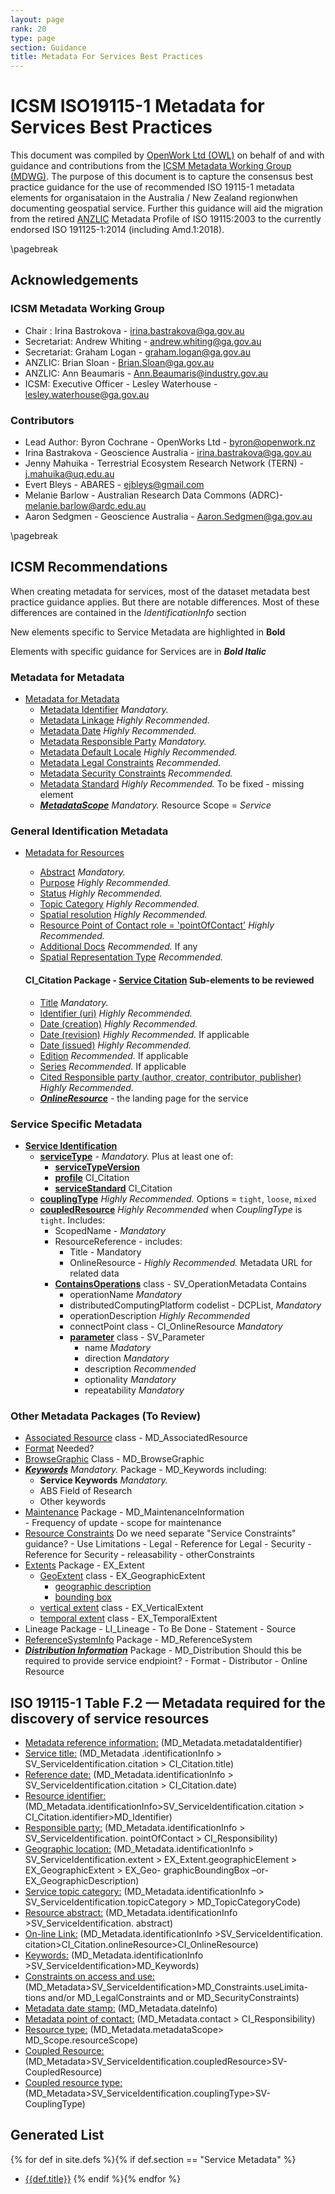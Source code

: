 ```yaml
---
layout: page
rank: 20
type: page
section: Guidance
title: Metadata For Services Best Practices
---
```


# ICSM ISO19115-1 Metadata for Services Best Practices

This document was compiled by [OpenWork Ltd (OWL)](http://openwork.nz) on behalf of and with guidance and contributions from the [ICSM Metadata Working Group (MDWG)](https://www.icsm.gov.au/what-we-do/metadata-working-group). The purpose of this document is to capture the consensus best practice guidance for the use of recommended ISO 19115-1 metadata elements for organisataion in the Australia / New Zealand regionwhen documenting geospatial service. Further this guidance will aid the migration from the retired [ANZLIC](https://www.anzlic.gov.au/) Metadata Profile of ISO 19115:2003 to the currently endorsed ISO 191125-1:2014 (including Amd.1:2018).

\pagebreak

## Acknowledgements

### ICSM Metadata Working Group 

- Chair :  Irina Bastrokova - irina.bastrakova@ga.gov.au
- Secretariat:  Andrew Whiting - andrew.whiting@ga.gov.au
- Secretariat:  Graham Logan - graham.logan@ga.gov.au
- ANZLIC:  Brian Sloan  - Brian.Sloan@ga.gov.au
- ANZLIC:  Ann Beaumaris  - Ann.Beaumaris@industry.gov.au
- ICSM: Executive Officer -  Lesley Waterhouse - lesley.waterhouse@ga.gov.au

### Contributors

- Lead Author: Byron Cochrane - OpenWorks Ltd - byron@openwork.nz
- Irina Bastrakova - Geoscience Australia - irina.bastrakova@ga.gov.au
- Jenny Mahuika - Terrestrial Ecosystem Research Network (TERN) - j.mahuika@uq.edu.au
- Evert Bleys - ABARES - ejbleys@gmail.com
- Melanie Barlow - Australian Research Data Commons (ADRC)- melanie.barlow@ardc.edu.au
- Aaron Sedgmen - Geoscience Australia - Aaron.Sedgmen@ga.gov.au

\pagebreak

## ICSM Recommendations 

When creating metadata for services, most of the dataset metadata best practice guidance applies. But there are notable differences. Most of these differences are contained in the *IdentificationInfo* section

New elements specific to Service Metadata are highlighted in **Bold**

Elements with specific guidance for Services are in **_Bold Italic_**

### Metadata for Metadata
- [Metadata for Metadata](./class-MD_Metadata )  
  - [Metadata Identifier](./MetadataIdentifier)  *Mandatory.*
  - [Metadata Linkage](./MetadataLinkage)  *Highly Recommended.*
  - [Metadata Date](./MetadataDate)  *Highly Recommended.*
  - [Metadata Responsible Party](./MetadataContact)  *Mandatory.*
  - [Metadata Default Locale](./MetadataLocale)  *Highly Recommended.*
  - [Metadata Legal Constraints](./MetadataLegalConstraints) *Recommended.*
  - [Metadata Security Constraints](./MetadataSecurityConstraints) *Recommended.*
  - [Metadata Standard](./MetadataStandard) *Highly Recommended.* To be fixed - missing element  
  - **_[MetadataScope](./MetadataScope)_** *Mandatory.* Resource Scope = *Service*

### General Identification Metadata
- [Metadata for Resources](./class-MD_Identification)    
    - [Abstract](./Abstract)  *Mandatory.*
    - [Purpose](./Purpose)  *Highly Recommended.*
    - [Status](./Status)  *Highly Recommended.*
    - [Topic Category](./TopicCategory)  *Highly Recommended.*
    - [Spatial resolution](./SpatialResolution)  *Highly Recommended.*
    - [Resource Point of Contact  role = 'pointOfContact'](./ResourcePointOfContact) *Highly Recommended.*
    - [Additional Docs](./AdditionalDocs)  *Recommended.* If any
    - [Spatial Representation Type](./SpatialRepresentationType)  *Recommended.*
  
  #### CI_Citation  Package - [Service Citation](./ResourceCitation) Sub-elements to be reviewed
  - [Title](./ResourceTitle) *Mandatory.*
  - [Identifier (uri)](./ResourceIdentifier) *Highly Recommended.*
  - [Date (creation)](./ResourceDate) *Highly Recommended.*
  - [Date (revision)](./ResourceDate) *Highly Recommended.* If applicable
  - [Date (issued)](./ResourceDate) *Highly Recommended.*
  - [Edition](./ResourceEdition) *Recommended.* If applicable
  - [Series](./ResourceSeries) *Recommended.* If applicable
  - [Cited Responsible party (author, creator, contributor, publisher)](./ResourceResponsibleParty) *Highly Recommended.*
  - **_[OnlineResource](./ServiceCitation)_** - the landing page for the service


### Service Specific Metadata
- **[Service Identification](./ServiceIdentification)** 
  - **[serviceType](./ServiceType)**  - *Mandatory.* Plus at least one of:
    - **[serviceTypeVersion](./ServiceTypeVersion)**  
    - **[profile](./ServiceProfile)**  CI_Citation
    - **[serviceStandard](./ServiceStandard)**  CI_Citation
  - **[couplingType](./CouplingType)** *Highly Recommended.* Options = `tight`, `loose`, `mixed`
  - **[coupledResource](./CoupledResource)** *Highly Recommended* when *CouplingType* is `tight`. Includes:  
      - ScopedName - *Mandatory*
      - ResourceReference - includes:
          - Title - Mandatory
          - OnlineResource - *Highly Recommended.* Metadata URL for related data
    - **[ContainsOperations](./ContainsOperations)** class - SV_OperationMetadata   Contains
       - operationName  *Mandatory*
       - distributedComputingPlatform  codelist - DCPList, *Mandatory*
       - operationDescription  *Highly Recommended*
       - connectPoint  class - CI_OnlineResource *Mandatory*
       - **[parameter](./Parameter)** class - SV_Parameter
           - name  *Madatory*
           - direction  *Mandatory*
           - description *Recommended*
           - optionality  *Mandatory*
           - repeatability  *Mandatory*

### Other Metadata Packages (To Review)

- [Associated Resource](./AssociatedResource)   class - MD_AssociatedResource  
- [Format](./ResourceFormat) Needed?  
- [BrowseGraphic](./BrowseGraphic)  Class - MD_BrowseGraphic  
- **_[Keywords](./Keywords)_** *Mandatory.* Package - MD_Keywords  including:  
  - **Service Keywords** *Mandatory.*
  - ABS Field of Research
  - Other keywords
- [Maintenance](./Maintenance) Package -  MD_MaintenanceInformation   
      - Frequency of update
      - scope for maintenance
- [Resource Constraints](./class-MD_Constraints)   Do we need separate "Service Constraints" guidance?
      - Use Limitations
      - Legal
      - Reference for Legal
      - Security
      - Reference for Security
      - releasability
      - otherConstraints
- [Extents](./ResourceExtent)  Package -  EX_Extent  
    - [GeoExtent](./GeographicExtent) class - EX_GeographicExtent  
       - [geographic description](./ExtentGeographicDescription)
       - [bounding box](./ExtentBoundingBox)
    - [vertical extent](./VerticalExtent) class - EX_VerticalExtent  
    - [temporal extent](./TemporalExtents) class - EX_TemporalExtent  
- Lineage    Package - LI_Lineage   - To Be Done
      - Statement
      - Source
- [ReferenceSystemInfo](./SpatialReferenceSystem)   Package - MD_ReferenceSystem  
- **_[Distribution Information](./DistributionInfo)_**   Package - MD_Distribution   Should this be required to provide service endpioint?
      - Format
      - Distributor
      - Online Resource


## ISO 19115-1 Table F.2 — Metadata required for the discovery of service resources

- [Metadata reference information:](./MetadataIdentifier)  (MD_Metadata.metadataIdentifier)
- [Service title:](./ResourceTitle) (MD_Metadata .identificationInfo > SV_ServiceIdentification.citation > CI_Citation.title)
- [Reference date:](./ResourceDate) (MD_Metadata.identificationInfo > SV_ServiceIdentification.citation > CI_Citation.date)
- [Resource identifier:](./ResourceIdentifier) (MD_Metadata.identificationInfo>SV_ServiceIdentification.citation > CI_Citation.identifier>MD_Identifier)
- [Responsible party:](./ResourceResponsibleParty) (MD_Metadata.identificationInfo > SV_ServiceIdentification. pointOfContact > CI_Responsibility)
- [Geographic location:](./ResourceExtent) (MD_Metadata.identificationInfo > SV_ServiceIdentification.extent > EX_Extent.geographicElement > EX_GeographicExtent > EX_Geo- graphicBoundingBox –or- EX_GeographicDescription)
- [Service topic category:](./TopicCategory)  (MD_Metadata.identificationInfo > SV_ServiceIdentification.topicCategory > MD_TopicCategoryCode)
- [Resource abstract:](./Abstract)  (MD_Metadata.identificationInfo >SV_ServiceIdentification. abstract)
- [On-line Link:](./class-CI_OnlineResource) (MD_Metadata.identificationInfo >SV_ServiceIdentification. citation>CI_Citation.onlineResource>CI_OnlineResource)
- [Keywords:](./Keywords)  (MD_Metadata.identificationInfo >SV_ServiceIdentification>MD_Keywords)
- [Constraints on access and use:](./class-MD_Constraints) (MD_Metadata>SV_ServiceIdentification>MD_Constraints.useLimita- tions and/or MD_LegalConstraints and or MD_SecurityConstraints)
- [Metadata date stamp:](./MetadataDate) (MD_Metadata.dateInfo)
- [Metadata point of contact:](./MetadataContact) (MD_Metadata.contact > CI_Responsibility)
- [Resource type:](./MetadataScope) (MD_Metadata.metadataScope> MD_Scope.resourceScope)
- [Coupled Resource:](./CoupledResource) (MD_Metadata>SV_ServiceIdentification.coupledResource>SV-CoupledResource)
- [Coupled resource type:](./CouplingType) (MD_Metadata>SV_ServiceIdentification.couplingType>SV-CouplingType)

## Generated List

{% for def in site.defs %}{% if def.section == "Service Metadata" %}
* [{{def.title}}]({{def.url|relative_url}})
{% endif %}{% endfor %}


